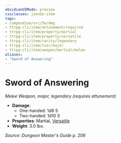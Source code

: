 ```yaml
---
obsidianUIMode: preview
cssclasses: json5e-item
tags:
- compendium/src/5e/dmg
- ttrpg-cli/item/attunement/required
- ttrpg-cli/item/property/martial
- ttrpg-cli/item/property/versatile
- ttrpg-cli/item/rarity/legendary
- ttrpg-cli/item/tier/major
- ttrpg-cli/item/weapon/martial/melee
aliases: 
- "Sword of Answering"
---
```

# Sword of Answering
*Melee Weapon, major, legendary (requires attunement)*  

- **Damage**:
  - One-handed: 1d8 S
  - Two-handed: 1d10 S
- **Properties**: Martial, [Versatile](/3-Mechanics/CLI/rules/item-properties.md#Versatile)
- **Weight**: 3.0 lbs.

*Source: Dungeon Master's Guide p. 206*